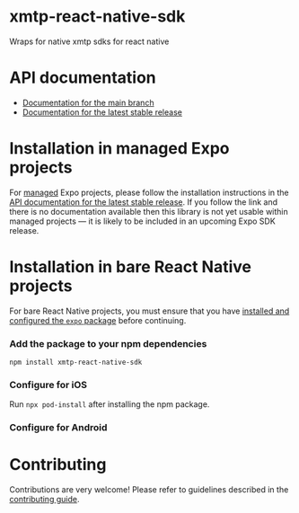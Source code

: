 # xmtp-react-native-sdk

Wraps for native xmtp sdks for react native

# API documentation

- [Documentation for the main branch](https://github.com/expo/expo/blob/main/docs/pages/versions/unversioned/sdk/xmtp-react-native-sdk.md)
- [Documentation for the latest stable release](https://docs.expo.dev/versions/latest/sdk/xmtp-react-native-sdk/)

# Installation in managed Expo projects

For [managed](https://docs.expo.dev/versions/latest/introduction/managed-vs-bare/) Expo projects, please follow the installation instructions in the [API documentation for the latest stable release](#api-documentation). If you follow the link and there is no documentation available then this library is not yet usable within managed projects &mdash; it is likely to be included in an upcoming Expo SDK release.

# Installation in bare React Native projects

For bare React Native projects, you must ensure that you have [installed and configured the `expo` package](https://docs.expo.dev/bare/installing-expo-modules/) before continuing.

### Add the package to your npm dependencies

```
npm install xmtp-react-native-sdk
```

### Configure for iOS

Run `npx pod-install` after installing the npm package.


### Configure for Android



# Contributing

Contributions are very welcome! Please refer to guidelines described in the [contributing guide]( https://github.com/expo/expo#contributing).
